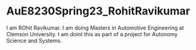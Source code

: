 # AuE8230Spring23_RohitRavikumar
I am ROhit Ravikumar. I am doing Masters in Automotive Engineering at Clemson University.
I am doint this as part of a project for Autonomy Science and Systems.

